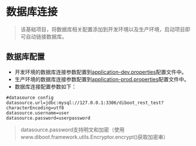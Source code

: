 # 数据库连接

> 该基础项目，将数据库相关配置添加到开发环境以及生产环境，启动项目即可自动链接数据库。

## 数据库配置

* 开发环境的数据库连接参数配置到[application-dev.properties]()配置文件中。
* 生产环境的数据库连接参数配置到[application-prod.properties]()配置文件中。
* 数据库连接配置参数如下：

```properties
#datasource config
datasource.url=jdbc:mysql://127.0.0.1:3306/diboot_rest_test?characterEncoding=utf8
datasource.username=user
datasource.password=userpassword
```

> datasource.password支持明文和加密（使用www.diboot.framework.utils.Encryptor.encrypt()获取加密串）